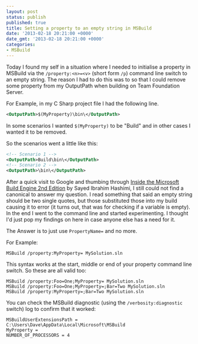 ```yaml
---
layout: post
status: publish
published: true
title: Setting a property to an empty string in MSBuild
date: '2013-02-18 20:21:00 +0000'
date_gmt: '2013-02-18 20:21:00 +0000'
categories:
- MSBuild
---
```

Today I found my self in a situation where I needed to initialise a property in MSBuild via the `/property:<n>=<v>` (short form `/p`) command line switch to an empty string. The reason I had to do this was to so that I could remove some property from my OutputPath when building on Team Foundation Server.

For Example, in my C Sharp project file I had the following line.

```xml
<OutputPath>$(MyProperty)\bin\</OutputPath>
```

In some scenarios I wanted `$(MyProperty)` to be "Build" and in other cases I wanted it to be removed.

So the scenarios went a little like this:

```xml
<!-- Scenario 1 -->
<OutputPath>Build\bin\</OutputPath>
<!-- Scenario 2 -->
<OutputPath>\bin\</OutputPath>
```

After a quick visit to Google and thumbing through [Inside the Microsoft Build Engine 2nd Edition](http://www.amazon.co.uk/gp/product/0735645248/ref=as_li_tf_tl?ie=UTF8&camp=1634&creative=6738&creativeASIN=0735645248&linkCode=as2&tag=taeguk-21) by Sayed Ibrahim Hashimi, I still could not find a canonical to answer my question. I read something that said an empty string should be two single quotes, but those substituted those into my build causing it to error (it turns out, that was for checking if a variable is empty). In the end I went to the command line and started experimenting. I thought I'd just pop my findings on here in case anyone else has a need for it.

The Answer is to just use `PropertyName=` and no more.

For Example:

```batch
MSBuild /property:MyProperty= MySolution.sln
```

This syntax works at the start, middle or end of your property command line switch. So these are all valid too:

```batch
MSBuild /property:Foo=One;MyProperty= MySolution.sln
MSBuild /property:Foo=One;MyProperty=;Bar=Two MySolution.sln
MSBuild /property:MyProperty=;Bar=Two MySolution.sln
```

You can check the MSBuild diagnostic (using the `/verbosity:diagnostic` switch) log to confirm that it worked:

```batch
MSBuildUserExtensionsPath = C:\Users\Dave\AppData\Local\Microsoft\MSBuild
MyProperty =
NUMBER_OF_PROCESSORS = 4
```
